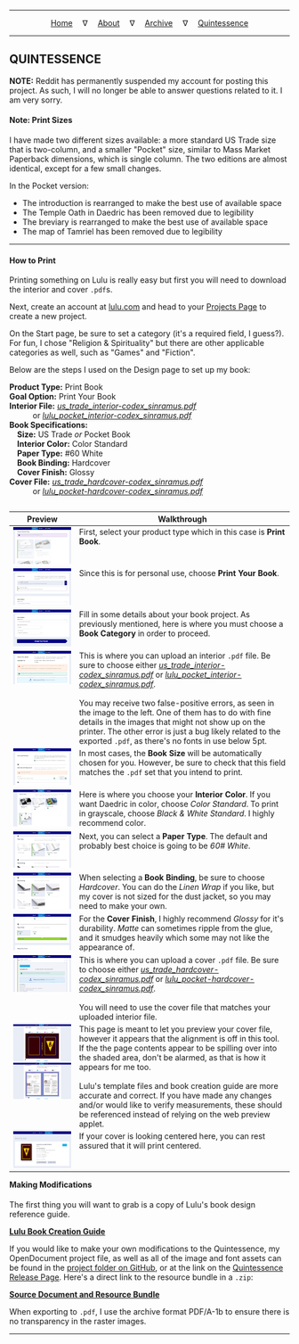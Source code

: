 
---

<!--- Local CSS Font Loading -->

<style>
@font-face {
    font-family: HayghinDaedric;
    src: url('../../../assets/fonts/ttf/HayghinDaedric.ttf') format('truetype');
    font-weight: medium;
    font-style: normal;
}
table {
    float: left;
    table-layout: fixed;
}
td {
    vertical-align: top;
}
</style>

<!--- Jekyll Page Links -->

<center>
<a href="../../../index.html">Home</a>
&emsp;&nabla;&emsp;
<a href="../../archive/about.html">About</a>
&emsp;&nabla;&emsp;
<a href="../../archive/index.html">Archive</a>
&emsp;&nabla;&emsp;
<a href="../index.html">Quintessence</a>
</center>

<!--- Markdown Body Below: -->

---

## QUINTESSENCE

__NOTE:__ Reddit has permanently suspended my account for posting this project. As such, I will no longer be able to answer questions related to it. I am very sorry.

#### Note: Print Sizes

I have made two different sizes available: a more standard US Trade size that is two-column, and a smaller "Pocket" size, similar to Mass Market Paperback dimensions, which is single column. The two editions are almost identical, except for a few small changes.

In the Pocket version:

* The introduction is rearranged to make the best use of available space
* The Temple Oath in Daedric has been removed due to legibility
* The breviary is rearranged to make the best use of available space
* The map of Tamriel has been removed due to legibility

---

#### How to Print

Printing something on Lulu is really easy but first you will need to download the interior and cover `.pdf`s.

Next, create an account at [lulu.com][1] and head to your [Projects Page][2] to create a new project.

On the Start page, be sure to set a category (it's a required field, I guess?). For fun, I chose "Religion & Spirituality" but there are other applicable categories as well, such as "Games" and "Fiction".

Below are the steps I used on the Design page to set up my book:

__Product Type:__ Print Book\
__Goal Option:__ Print Your Book\
__Interior File:__ [*us_trade_interior-codex_sinramus.pdf*][3]\
&emsp;&emsp;&emsp;or [*lulu_pocket_interior-codex_sinramus.pdf*][4]\
__Book Specifications:__\
&emsp;__Size:__ US Trade *or* Pocket Book\
&emsp;__Interior Color:__ Color Standard\
&emsp;__Paper Type:__ #60 White\
&emsp;__Book Binding:__ Hardcover\
&emsp;__Cover Finish:__ Glossy\
__Cover File:__ [*us_trade_hardcover-codex_sinramus.pdf*][5]\
&emsp;&emsp;&emsp;or [*lulu_pocket-hardcover-codex_sinramus.pdf*][6]

| Preview | Walkthrough |
|---------|-------------|
| <a href="../previews/publishing/full/setup-001.png" title="Print Book"><img src="../previews/publishing/small/setup-001sm.png" alt="Print Book"></a> | First, select your product type which in this case is __Print Book__. |
| <a href="../previews/publishing/full/setup-002.png" title="Print Your Book"><img src="../previews/publishing/small/setup-002sm.png" alt="Print Your Book"></a> | Since this is for personal use, choose __Print Your Book__. |
| <a href="../previews/publishing/full/setup-003.png" title="Book Category"><img src="../previews/publishing/small/setup-003sm.png" alt="Book Category"></a> | Fill in some details about your book project. As previously mentioned, here is where you must choose a __Book Category__ in order to proceed. |
| <a href="../previews/publishing/full/setup-004.png" title="Interior File"><img src="../previews/publishing/small/setup-004sm.png" alt="Interior File"></a> | This is where you can upload an interior `.pdf` file. Be sure to choose either [*us_trade_interior-codex_sinramus.pdf*][3] or [*lulu_pocket_interior-codex_sinramus.pdf*][4].<br /><br />You may receive two false-positive errors, as seen in the image to the left. One of them has to do with fine details in the images that might not show up on the printer. The other error is just a bug likely related to the exported `.pdf`, as there's no fonts in use below 5pt. |
| <a href="../previews/publishing/full/setup-005.png" title="Book Size"><img src="../previews/publishing/small/setup-005sm.png" alt="Book Size"></a> | In most cases, the __Book Size__ will be automatically chosen for you. However, be sure to check that this field matches the `.pdf` set that you intend to print. |
| <a href="../previews/publishing/full/setup-006.png" title="Interior Color"><img src="../previews/publishing/small/setup-006sm.png" alt="Interior Color"></a> | Here is where you choose your __Interior Color__. If you want Daedric in color, choose *Color Standard*. To print in grayscale, choose *Black & White Standard*. I highly recommend color. |
| <a href="../previews/publishing/full/setup-007.png" title="Paper Type"><img src="../previews/publishing/small/setup-007sm.png" alt="Paper Type"></a> | Next, you can select a __Paper Type__. The default and probably best choice is going to be *60# White*. |
| <a href="../previews/publishing/full/setup-008.png" title="Book Binding"><img src="../previews/publishing/small/setup-008sm.png" alt="Book Binding"></a> | When selecting a __Book Binding__, be sure to choose *Hardcover*. You can do the *Linen Wrap* if you like, but my cover is not sized for the dust jacket, so you may need to make your own. |
| <a href="../previews/publishing/full/setup-009.png" title="Cover Finish"><img src="../previews/publishing/small/setup-009sm.png" alt="Cover Finish"></a> | For the __Cover Finish__, I highly recommend *Glossy* for it's durability. *Matte* can sometimes ripple from the glue, and it smudges heavily which some may not like the appearance of. |
| <a href="../previews/publishing/full/setup-010.png" title="Cover File"><img src="../previews/publishing/small/setup-010sm.png" alt="Cover File"></a> | This is where you can upload a cover `.pdf` file. Be sure to choose either [*us_trade_hardcover-codex_sinramus.pdf*][5] or [*lulu_pocket-hardcover-codex_sinramus.pdf*][6].<br /><br />You will need to use the cover file that matches your uploaded interior file. |
| <a href="../previews/publishing/full/setup-011.png" title="Cover Preview"><img src="../previews/publishing/small/setup-011sm.png" alt="Book Preview"></a><br /><a href="../previews/publishing/full/setup-012.png" title="Internal Preview"><img src="../previews/publishing/small/setup-012sm.png" alt="Book Preview"></a> | This page is meant to let you preview your cover file, however it appears that the alignment is off in this tool. If the the page contents appear to be spilling over into the shaded area, don't be alarmed, as that is how it appears for me too.<br /><br />Lulu's template files and book creation guide are more accurate and correct. If you have made any changes and/or would like to verify measurements, these should be referenced instead of relying on the web preview applet. |
| <a href="../previews/publishing/full/setup-013.png" title="Review Your Book"><img src="../previews/publishing/small/setup-013sm.png" alt="Review Your Book"></a> | If your cover is looking centered here, you can rest assured that it will print centered. |

[1]: https://www.lulu.com/
[2]: https://www.lulu.com/account/projects
[3]: ../pdf/us_trade_interior-codex_sinramus.pdf
[4]: ../pdf/lulu_pocket_interior-codex_sinramus.pdf
[5]: ../pdf/us_trade_hardcover-codex_sinramus.pdf
[6]: ../pdf/lulu_pocket-hardcover-codex_sinramus.pdf

---

#### Making Modifications

The first thing you will want to grab is a copy of Lulu's book design reference guide.

[__Lulu Book Creation Guide__][7]

If you would like to make your own modifications to the Quintessence, my OpenDocument project file, as well as all of the image and font assets can be found in the [project folder on GitHub][8], or at the link on the [Quintessence Release Page][9]. Here's a direct link to the resource bundle in a `.zip`:

[__Source Document and Resource Bundle__][10]

When exporting to `.pdf`, I use the archive format PDF/A-1b to ensure there is no transparency in the raster images.

[7]: https://assets.lulu.com/media/guides/en/lulu-book-creation-guide.pdf
[8]: https://github.com/mmillar-bolis/MDunmeris/tree/gh-pages/documents/quintessence/project
[9]: https://github.com/mmillar-bolis/MDunmeris/releases/
[10]: https://github.com/mmillar-bolis/MDunmeris/releases/download/2.0/quintessence-project-source-bundle.zip

---
